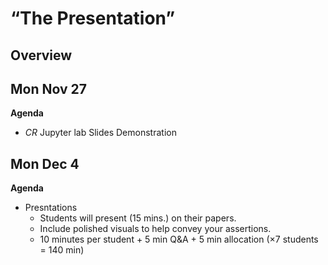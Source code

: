 # “The Presentation”

## Overview

## Mon Nov 27

**Agenda**
- *CR* Jupyter lab Slides Demonstration

## Mon Dec 4

**Agenda**
- Presntations
    - Students will present (15 mins.) on their papers.
    - Include polished visuals to help convey your assertions.
    - 10 minutes per student + 5 min Q&A + 5 min allocation (×7 students = 140 min)


